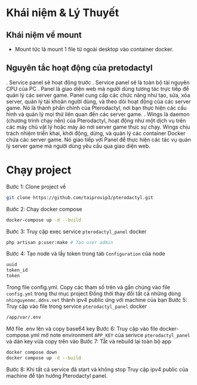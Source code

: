 # Khái niệm & Lý Thuyết
## Khái niệm về mount
- Mount tức là mount 1 file từ ngoài desktop vào container docker.
## Nguyên tắc hoạt động của pretodactyl
. Service panel sẽ hoạt động trước
. Service panel sẽ là toàn bộ tài nguyên CPU của PC
. Panel là giao diện web mà người dùng tương tác trực tiếp để quản lý các server game. Panel cung cấp các chức năng như tạo, sửa, xóa server, quản lý tài khoản người dùng, và theo dõi hoạt động của các server game. Nó là thành phần chính của Pterodactyl, nơi bạn thực hiện các cấu hình và quản lý mọi thứ liên quan đến các server game.
. Wings là daemon (chương trình chạy nền) của Pterodactyl, hoạt động như một dịch vụ trên các máy chủ vật lý hoặc máy ảo nơi server game thực sự chạy. Wings chịu trách nhiệm triển khai, khởi động, dừng, và quản lý các container Docker chứa các server game. Nó giao tiếp với Panel để thực hiện các tác vụ quản lý server game mà người dùng yêu cầu qua giao diện web.

# Chạy project
Bước 1: Clone project về
```bash
git clone https://github.com/taiprovip3/pterodactyl.git
```
Bước 2: Chạy docker compose
```bash
docker-compose up -d --build
```
Bước 3: Truy cập exec service `pterodactyl_panel` docker
```bash
php artisan p:user:make # Tạo user admin
```
Bước 4: Tạo node và lấy token trong tab `Configuration` của node
```bash
uuid
token_id
token
```
Trong file config.yml.
Copy các tham số trên và gắn chúng vào file `config.yml` trong thư mục project
Đồng thời thay đổi tất cả những dòng `nhinguyenmc.ddns.net` thành ipv4 public ứng với machine của bạn
Bước 5: Truy cập vào file trong service `pterodactyl_panel` docker
```bash
/app/var/.env
```
Mở file .env lên và copy base64 key
Bước 6: Truy cập vào file docker-compose.yml mở note environment `APP_KEY` của serivce `pterodactyl_panel` và dán key vừa copy trên vào
Bước 7: Tắt và rebuild lại toàn bộ app
```bash
docker compose down
docker compose up -d --build
```
Bước 8: Khi tất cả service đã start và không stop
Truy cập ipv4 public của machine để tận hưởng Pterodactyl panel.